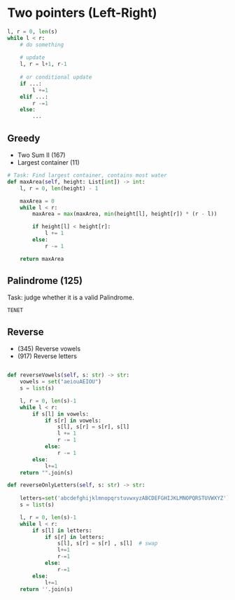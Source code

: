 # Two pointers (Left-Right)

```python
l, r = 0, len(s)
while l < r:
    # do something
    
    # update
    l, r = l+1, r-1
    
    # or conditional update
    if ...:
        l +=1
    elif ...:
        r -=1
    else:
        ...

```

## Greedy

- Two Sum II (167)
- Largest container (11)

```python
# Task: Find largest container, contains most water
def maxArea(self, height: List[int]) -> int:
    l, r = 0, len(height) - 1

    maxArea = 0
    while l < r:
        maxArea = max(maxArea, min(height[l], height[r]) * (r - l))

        if height[l] < height[r]:
            l += 1
        else:
            r -= 1

    return maxArea
```


## Palindrome (125)
Task: judge whether it is a valid Palindrome.

`TENET`

## Reverse
- (345) Reverse vowels
- (917) Reverse letters

```python

def reverseVowels(self, s: str) -> str:
    vowels = set("aeiouAEIOU")
    s = list(s)

    l, r = 0, len(s)-1
    while l < r:
        if s[l] in vowels:
            if s[r] in vowels:
                s[l], s[r] = s[r], s[l]
                l += 1
                r -= 1
            else:
                r -= 1
        else:
            l+=1
    return "".join(s)

def reverseOnlyLetters(self, s: str) -> str:
    
    letters=set('abcdefghijklmnopqrstuvwxyzABCDEFGHIJKLMNOPQRSTUVWXYZ')
    s = list(s)

    l, r = 0, len(s)-1
    while l < r:
        if s[l] in letters:
            if s[r] in letters:
                s[l], s[r] = s[r] , s[l]  # swap
                l+=1
                r-=1
            else:
                r-=1
        else:
            l+=1
    return ''.join(s)



```




